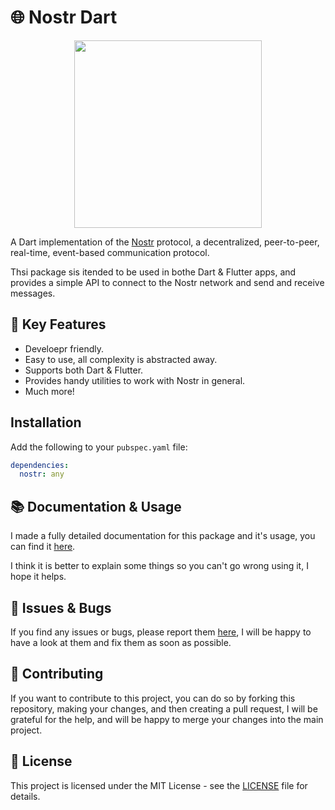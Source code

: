 # 🌐 Nostr Dart

<p align="center">
<img src="https://imgur.com/GvrrVdZ" width="300" placeholder="Nostr protocol" />
</p>

A Dart implementation of the [Nostr](https://nostr.com) protocol, a decentralized, peer-to-peer, real-time, event-based communication protocol.

Thsi package sis itended to be used in bothe Dart & Flutter apps, and provides a simple API to connect to the Nostr network and send and receive messages.

## 🔑 Key Features

- Develoepr friendly.
- Easy to use, all complexity is abstracted away.
- Supports both Dart & Flutter.
- Provides handy utilities to work with Nostr in general.
- Much more!

## Installation

Add the following to your `pubspec.yaml` file:

```yaml
dependencies:
  nostr: any
```

## 📚 Documentation & Usage

I made a fully detailed documentation for this package and it's usage, you can find it [here](#).

I think it is better to explain some things so you can't go wrong using it, I hope it helps.
## 🐞 Issues & Bugs

If you find any issues or bugs, please report them [here](https://github.com/anasfik/nostr/issues), I will be happy to have a look at them and fix them as soon as possible.

## 🤝 Contributing

If you want to contribute to this project, you can do so by forking this repository, making your changes, and then creating a pull request, I will be grateful for the help, and will be happy to merge your changes into the main project.

## 📜 License

This project is licensed under the MIT License - see the [LICENSE](LICENSE) file for details.